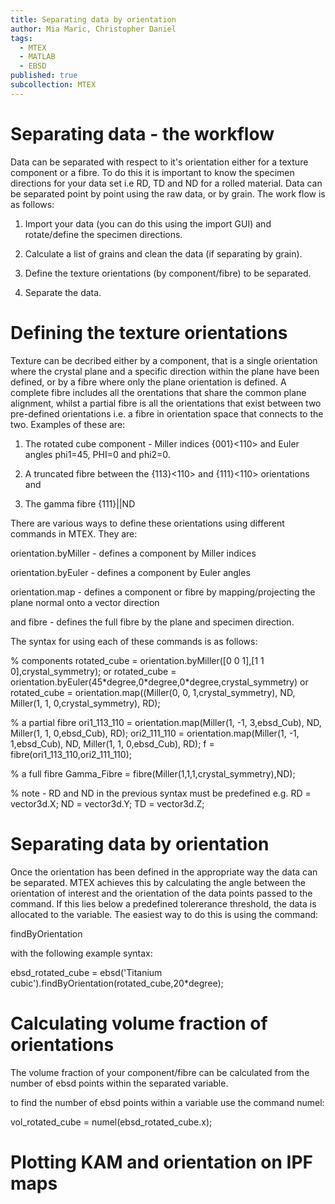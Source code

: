 ```yaml
---
title: Separating data by orientation
author: Mia Maric, Christopher Daniel
tags:
  - MTEX
  - MATLAB
  - EBSD
published: true
subcollection: MTEX
---
```


# Separating data - the workflow

Data can be separated with respect to it's orientation either for a texture component or a fibre. To do this it is important to know the specimen directions for your data set i.e RD, TD and ND for a rolled material. Data can be separated point by point using the raw data, or by grain. The work flow is as follows:

1. Import your data (you can do this using the import GUI) and rotate/define the specimen directions.

2. Calculate a list of grains and clean the data (if separating by grain).

3. Define the texture orientations (by component/fibre) to be separated.

4. Separate the data.

# Defining the texture orientations

Texture can be decribed either by a component, that is a single orientation where the crystal plane and a specific direction within the plane have been defined, or by a fibre where only the plane orientation is defined. A complete fibre includes all the orentations that share the common plane alignment, whilst a partial fibre is all the orientations that exist between two pre-defined orientations i.e. a fibre in orientation space that connects to the two. Examples of these are:

1. The rotated cube component - Miller indices {001}<110> and Euler angles phi1=45, PHI=0 and phi2=0.

2. A truncated fibre between the {113}<110> and {111}<110> orientations and

3. The gamma fibre {111}||ND

There are various ways to define these orientations using different commands in MTEX. They are:

orientation.byMiller - defines a component by Miller indices

orientation.byEuler - defines a component by Euler angles

orientation.map - defines a component or fibre by mapping/projecting the plane normal onto a vector direction

and fibre - defines the full fibre by the plane and specimen direction.

The syntax for using each of these commands is as follows:

% components
rotated_cube = orientation.byMiller([0 0 1],[1 1 0],crystal_symmetry); or
rotated_cube = orientation.byEuler(45\*degree,0\*degree,0\*degree,crystal_symmetry) or
rotated_cube = orientation.map((Miller(0, 0, 1,crystal_symmetry), ND, Miller(1, 1, 0,crystal_symmetry), RD);

% a partial fibre
ori1_113_110 = orientation.map(Miller(1, -1, 3,ebsd_Cub), ND, Miller(1, 1, 0,ebsd_Cub), RD);
ori2_111_110 = orientation.map(Miller(1, -1, 1,ebsd_Cub), ND, Miller(1, 1, 0,ebsd_Cub), RD);
f = fibre(ori1_113_110,ori2_111_110);

% a full fibre
Gamma_Fibre = fibre(Miller(1,1,1,crystal_symmetry),ND);

% note - RD and ND in the previous syntax must be predefined e.g.
RD = vector3d.X;
ND = vector3d.Y;
TD = vector3d.Z;

# Separating data by orientation
Once the orientation has been defined in the appropriate way the data can be separated. MTEX achieves this by calculating the angle between the orientation of interest and the orientation of the data points passed to the command. If this lies below a predefined tolererance threshold, the data is allocated to the variable. The easiest way to do this is using the command:

findByOrientation

with the following example syntax:

ebsd_rotated_cube = ebsd('Titanium cubic').findByOrientation(rotated_cube,20\*degree);

# Calculating volume fraction of orientations

The volume fraction of your component/fibre can be calculated from the number of ebsd points within the separated variable.

to find the number of ebsd points within a variable use the command numel:

vol_rotated_cube = numel(ebsd_rotated_cube.x);

# Plotting KAM and orientation on IPF maps
